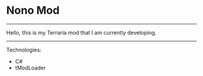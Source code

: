 # Nono Mod
_________________________

Hello, this is my Terraria mod that I am currently developing.
_________________________

Technologies:
- C#
- tModLoader
